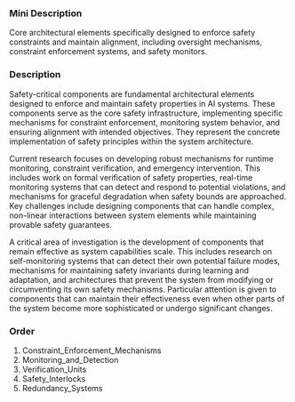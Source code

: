 ### Mini Description

Core architectural elements specifically designed to enforce safety constraints and maintain alignment, including oversight mechanisms, constraint enforcement systems, and safety monitors.

### Description

Safety-critical components are fundamental architectural elements designed to enforce and maintain safety properties in AI systems. These components serve as the core safety infrastructure, implementing specific mechanisms for constraint enforcement, monitoring system behavior, and ensuring alignment with intended objectives. They represent the concrete implementation of safety principles within the system architecture.

Current research focuses on developing robust mechanisms for runtime monitoring, constraint verification, and emergency intervention. This includes work on formal verification of safety properties, real-time monitoring systems that can detect and respond to potential violations, and mechanisms for graceful degradation when safety bounds are approached. Key challenges include designing components that can handle complex, non-linear interactions between system elements while maintaining provable safety guarantees.

A critical area of investigation is the development of components that remain effective as system capabilities scale. This includes research on self-monitoring systems that can detect their own potential failure modes, mechanisms for maintaining safety invariants during learning and adaptation, and architectures that prevent the system from modifying or circumventing its own safety mechanisms. Particular attention is given to components that can maintain their effectiveness even when other parts of the system become more sophisticated or undergo significant changes.

### Order

1. Constraint_Enforcement_Mechanisms
2. Monitoring_and_Detection
3. Verification_Units
4. Safety_Interlocks
5. Redundancy_Systems
